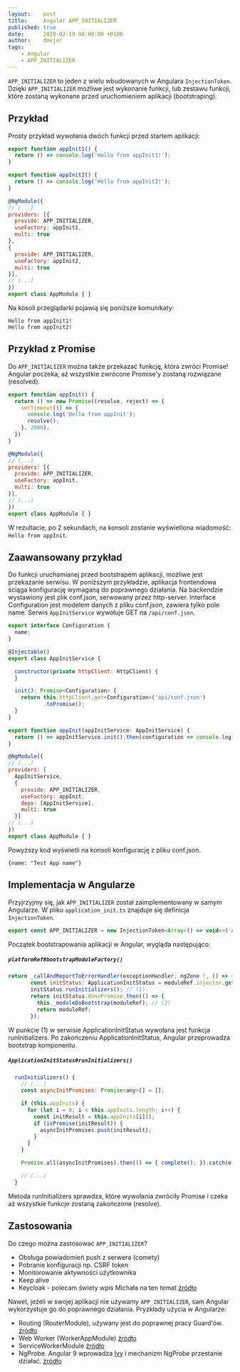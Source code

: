 ```yaml
---
layout:    post
title:     Angular APP_INITIALIZER
published: true
date:      2020-02-19 08:00:00 +0100
author:    dmejer
tags:
    - Angular
    - APP_INITIALIZER
---
```


`APP_INITIALIZER` to jeden z wielu wbudowanych w Angulara `InjectionToken`.
Dzięki `APP_INITIALIZER` możliwe jest wykonanie funkcji, lub zestawu funkcji, które zostaną wykonane przed uruchomieniem aplikacji (bootstraping).

## Przykład
Prosty przykład wywołania dwóch funkcji przed startem aplikacji:
``` js
export function appInit1() {
  return () => console.log('Hello from appInit1!');
}

export function appInit2() {
  return () => console.log('Hello from appInit2!');
}

@NgModule({
// (...)
providers: [{
  provide: APP_INITIALIZER,
  useFactory: appInit1,
  multi: true
},
{
  provide: APP_INITIALIZER,
  useFactory: appInit2,
  multi: true
}],
// (...)
})
export class AppModule { }
```
Na kosoli przeglądarki pojawią się poniższe komunikaty:
```
Hello from appInit1!
Hello from appInit2!
```

## Przykład z Promise
Do `APP_INITIALIZER` można także przekazać funkcję, która zwróci Promise! Angular poczeka, aż wszystkie zwrócone Promise'y zostaną rozwiązane (resolved).
```js
export function appInit() {
  return () => new Promise((resolve, reject) => {
    setTimeout(() => {
      console.log('Hello from appInit');
      resolve();
    }, 2000);
  })
}

@NgModule({
// (...)
providers: [{
  provide: APP_INITIALIZER,
  useFactory: appInit,
  multi: true
}],
// (...)
})
export class AppModule { }
```
W rezultacie, po 2 sekundach, na konsoli zostanie wyświetlona wiadomość: `Hello from appInit`.

## Zaawansowany przykład
Do funkcji uruchamianej przed bootstrapem aplikacji, możliwe jest przekazanie serwisu.
W poniższym przykładzie, aplikacja frontendowa ściąga konfigurację wymaganą do poprawnego działania.
Na backendzie wystawiony jest plik conf.json, serwowany przez http-server.
Interface Configuration jest modelem danych z pliku conf.json, zawiera tylko pole name.
Serwis `AppInitService` wywołuje GET na `/api/conf.json`.

```js
export interface Configuration {
  name;
}

@Injectable()
export class AppInitService {

  constructor(private httpClient: HttpClient) {
  }

  init(): Promise<Configuration> {
    return this.httpClient.get<Configuration>('api/conf.json')
           .toPromise();
  }
}
```
```js
export function appInit(appInitService: AppInitService) {
  return () => appInitService.init().then(configuration => console.log(configuration));
}

@NgModule({
// (...)
providers: [
  AppInitService,
  {
    provide: APP_INITIALIZER,
    useFactory: appInit,
    deps: [AppInitService],
    multi: true
  }]
// (...)
})
export class AppModule { }
```
Powyższy kod wyświetli na konsoli konfigurację z pliku conf.json.
```
{name: "Test App name"}
```

## Implementacja w Angularze
Przyjrzyjmy się, jak `APP_INITIALIZER` został zaimplementowany w samym Angularze.
W pliku `application_init.ts` znajduje się definicja `InjectionToken`.
```js
export const APP_INITIALIZER = new InjectionToken<Array<() => void>>('Application Initializer');
```
Początek bootstrapowania aplikacji w Angular, wygląda następująco:
##### *`platformRef#bootstrapModuleFactory()`*
``` js
return _callAndReportToErrorHandler(exceptionHandler, ngZone !, () => {
       const initStatus: ApplicationInitStatus = moduleRef.injector.get(ApplicationInitStatus);
       initStatus.runInitializers(); // (1)
       return initStatus.donePromise.then(() => {
         this._moduleDoBootstrap(moduleRef); // (2)
         return moduleRef;
       });
```
W punkcie (1) w serwisie ApplicationInitStatus wywołana jest funkcja runInitializers. Po zakończeniu ApplicationInitStatus, Angular przeprowadza bootstrap komponentu.
##### *`ApplicationInitStatus#runInitializers()`*
```js
  runInitializers() {
    // (...)
    const asyncInitPromises: Promise<any>[] = [];

    if (this.appInits) {
      for (let i = 0; i < this.appInits.length; i++) {
        const initResult = this.appInits[i]();
        if (isPromise(initResult)) {
          asyncInitPromises.push(initResult);
        }
      }
    }

    Promise.all(asyncInitPromises).then(() => { complete(); }).catch(e => { this.reject(e); });

    // (...)
  }
```
Metoda runInitializers sprawdza, które wywołania zwróciły Promise i czeka aż wszystkie funkcje zostaną zakończone (resolve).

## Zastosowania
Do czego można zastosować `APP_INITIALIZER`?
* Obsługa powiadomień push z serwera (comety)
* Pobranie konfiguracji np. CSRF token
* Monitorowanie aktywności użytkownika
* Keep alive
* Keycloak - polecam świety wpis Michała na ten temat [źródło](https://blog.consdata.tech/2020/02/05/keycloak-z-angularem-i-keycloakiem.html)

Nawet, jeżeli w swojej aplikacji nie używamy `APP_INITIALIZER`, sam Angular wykorzystuje go do poprawnego działania.
Pryzkłady użycia w Angularze:
* Routing (RouterModule), używany jest do poprawnej pracy Guard'ów.  [źródło](https://github.com/angular/angular/blob/e35d9eaa7d5267e9ea4d3fe2b85b88e28aae3f22/packages/router/src/router_module.ts#L510)
* Web Worker (WorkerAppModule) [źródło](https://github.com/angular/angular/blob/8.2.x/packages/docs/web_workers/web_workers.md)
* ServiceWorkerModule [źródło](https://github.com/angular/angular/blob/8b88269ae1c0d609e098964e60d08e8472f5aa40/packages/service-worker/src/module.ts#L161)
* NgProbe. Angular 9 wprowadza [Ivy](https://angular.io/guide/ivy) i mechanizm NgProbe przestanie działać. [źródło](https://github.com/angular/angular/blob/8b88269ae1c0d609e098964e60d08e8472f5aa40/packages/platform-browser/src/dom/debug/ng_probe.ts#L41)
